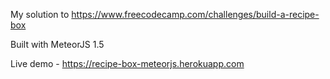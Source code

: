 My solution to https://www.freecodecamp.com/challenges/build-a-recipe-box

Built with MeteorJS 1.5

Live demo - https://recipe-box-meteorjs.herokuapp.com
